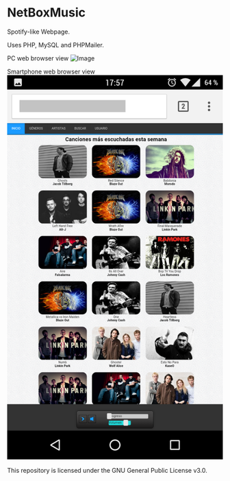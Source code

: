 # NetBoxMusic

Spotify-like Webpage.

Uses PHP, MySQL and PHPMailer.

PC web browser view
![Image](PC_sample.png.)

Smartphone web browser view
![Image](Smartphone_sample.png)



This repository is licensed under the GNU General Public License v3.0.
